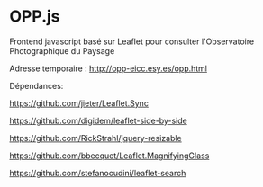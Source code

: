 # OPP.js
Frontend javascript basé sur Leaflet pour consulter l'Observatoire Photographique du Paysage

Adresse temporaire : http://opp-eicc.esy.es/opp.html


Dépendances:

https://github.com/jieter/Leaflet.Sync

https://github.com/digidem/leaflet-side-by-side

https://github.com/RickStrahl/jquery-resizable

https://github.com/bbecquet/Leaflet.MagnifyingGlass

https://github.com/stefanocudini/leaflet-search